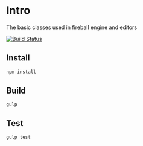 # Intro

The basic classes used in fireball engine and editors

[![Build Status](https://travis-ci.org/fireball-x/core.svg?branch=master)](https://travis-ci.org/fireball-x/core)

## Install

```bash
npm install
```

## Build

```bash
gulp
```

## Test

```bash
gulp test
```
